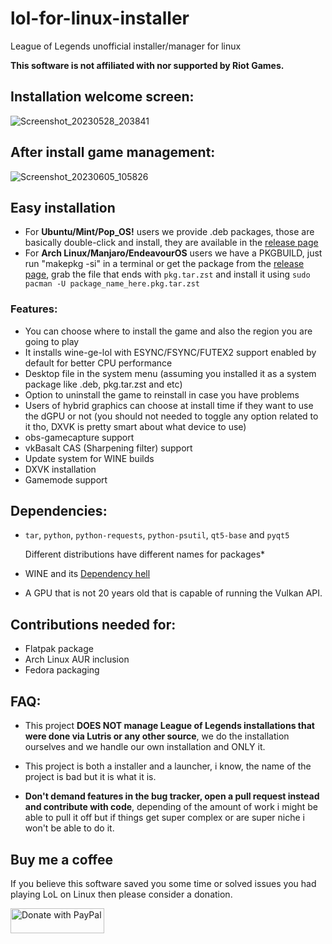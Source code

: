 # lol-for-linux-installer

League of Legends unofficial installer/manager for linux

<b>This software is not affiliated with nor supported by Riot Games.</b>

## Installation welcome screen:
![Screenshot_20230528_203841](https://github.com/kassindornelles/lol-for-linux-installer/assets/40970965/dc0d48b9-a1fc-440c-9bbc-28ba47966011)

## After install game management:
![Screenshot_20230605_105826](https://github.com/kassindornelles/lol-for-linux-installer/assets/40970965/3fa04d33-c1a5-490d-987b-00babb179268)


## Easy installation
- For <b>Ubuntu/Mint/Pop_OS!</b> users we provide .deb packages, those are basically double-click and install, they are available in the [release page](https://github.com/kassindornelles/lol-for-linux-installer/releases)
- For <b>Arch Linux/Manjaro/EndeavourOS</b> users we have a PKGBUILD, just run "makepkg -si" in a terminal or get the package from the [release page](https://github.com/kassindornelles/lol-for-linux-installer/releases), grab the file that ends with `pkg.tar.zst` and install it using `sudo pacman -U package_name_here.pkg.tar.zst`

### Features:
- You can choose where to install the game and also the region you are going to play
- It installs wine-ge-lol with ESYNC/FSYNC/FUTEX2 support enabled by default for better CPU performance
- Desktop file in the system menu (assuming you installed it as a system package like .deb, pkg.tar.zst and etc)
- Option to uninstall the game to reinstall in case you have problems
- Users of hybrid graphics can choose at install time if they want to use the dGPU or not (you should not needed to toggle any option related to it tho, DXVK is pretty smart about what device to use)
- obs-gamecapture support
- vkBasalt CAS (Sharpening filter) support
- Update system for WINE builds
- DXVK installation
- Gamemode support

## <a name="dependencies"></a> Dependencies:
- `tar`, `python`, `python-requests`, `python-psutil`, `qt5-base` and `pyqt5`

   Different distributions have different names for packages*
   
- WINE and its [Dependency hell](https://www.gloriouseggroll.tv/how-to-get-out-of-wine-dependency-hell/)
- A GPU that is not 20 years old that is capable of running the Vulkan API.

## Contributions needed for:
- Flatpak package
- Arch Linux AUR inclusion
- Fedora packaging

## FAQ:
- This project <b>DOES NOT manage League of Legends installations that were done via Lutris or any other source</b>, we do the installation ourselves and we handle our own installation and ONLY it.

- This project is both a installer and a launcher, i know, the name of the project is bad but it is what it is.

- <b> Don't demand features in the bug tracker, open a pull request instead and contribute with code</b>, depending of the amount of work i might be able to pull it off but if things get super complex or are super niche i won't be able to do it.

## Buy me a coffee
If you believe this software saved you some time or solved issues you had playing LoL on Linux then please consider a donation.

<a href="https://www.paypal.com/donate/?hosted_button_id=UMJWYGDH2RC7E"><img src="https://github.com/andreostrovsky/donate-with-paypal/blob/master/grey.svg" alt="Donate with PayPal" width="150" height="40"></a>

